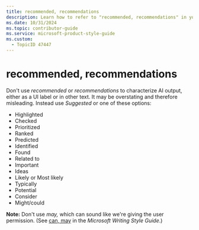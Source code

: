 ```yaml
---
title: recommended, recommendations
description: Learn how to refer to "recommended, recommendations" in your content.
ms.date: 10/31/2024
ms.topic: contributor-guide
ms.service: microsoft-product-style-guide
ms.custom:
  - TopicID 47447
---
```



# recommended, recommendations

Don't use *recommended* or *recommendations* to characterize AI output, either as a UI label or in other text. It may be overstating and therefore misleading. Instead use *Suggested* or one of these options:

- Highlighted
- Checked
- Prioritized
- Ranked
- Predicted
- Identified
- Found
- Related to
- Important
- Ideas
- Likely or Most likely
- Typically
- Potential
- Consider
- Might/could

**Note:** Don't use *may,* which can sound like we're giving the user permission. (See [can, may](/style-guide/a-z-word-list-term-collections/c/can-may) in the *Microsoft Writing Style Guide*.)



